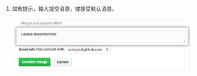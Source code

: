 1. 如有提示，输入提交消息，或接受默认消息。 ![提交消息字段](/assets/images/help/pull_requests/merge_box/pullrequest-commitmessage.png)
